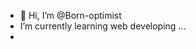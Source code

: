- 👋 Hi, I’m @Born-optimist
-  I’m currently learning web developing ...
- 

<!---
Born-optimist/Born-optimist is a ✨ special ✨ repository because its `README.md` (this file) appears on your GitHub profile.
You can click the Preview link to take a look at your changes.
--->
